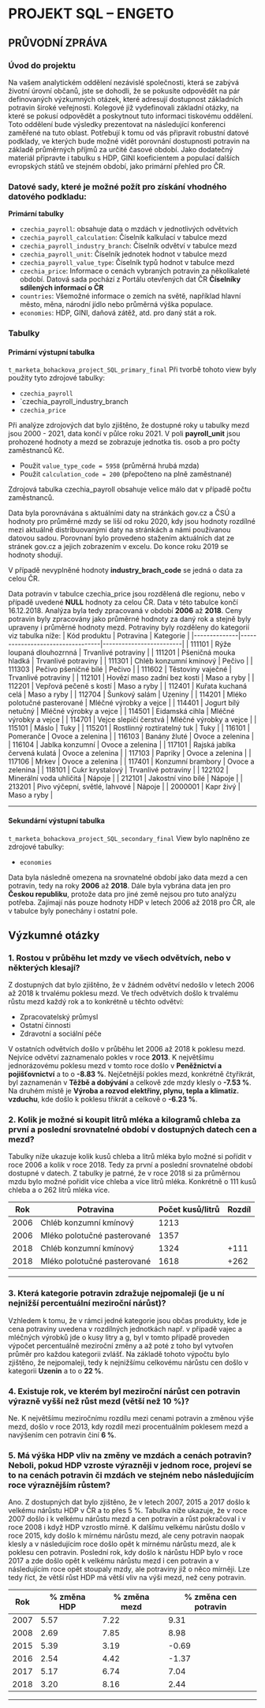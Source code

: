# PROJEKT SQL – ENGETO

## PRŮVODNÍ ZPRÁVA

### Úvod do projektu

Na vašem analytickém oddělení nezávislé společnosti, která se zabývá životní úrovní občanů, jste se dohodli, že se pokusíte odpovědět na pár definovaných výzkumných otázek, které adresují dostupnost základních potravin široké veřejnosti. Kolegové již vydefinovali základní otázky, na které se pokusí odpovědět a poskytnout tuto informaci tiskovému oddělení. Toto oddělení bude výsledky prezentovat na následující konferenci zaměřené na tuto oblast.
Potřebují k tomu od vás připravit robustní datové podklady, ve kterých bude možné vidět porovnání dostupnosti potravin na základě průměrných příjmů za určité časové období. 
Jako dodatečný materiál připravte i tabulku s HDP, GINI koeficientem a populací dalších evropských států ve stejném období, jako primární přehled pro ČR.

### Datové sady, které je možné požít pro získání vhodného datového podkladu:
**Primární tabulky**
- `czechia_payroll`: obsahuje data o mzdách v jednotlivých odvětvích
- `czechia_payroll_calculation`: Číselník kalkulací v tabulce mezd
- `czechia_payroll_industry_branch`: Číselník odvětví v tabulce mezd
- `czechia_payroll_unit`: Číselník jednotek hodnot v tabulce mezd
- `czechia_payroll_value_type`: Číselník typů hodnot v tabulce mezd
- `czechia_price`: Informace o cenách vybraných potravin za několikaleté období.
                    Datová sada pochází z Portálu otevřených dat ČR
**Číselníky sdílených informací o ČR**
- `countries`: Všemožné informace o zemích na světě, například hlavní město, měna, národní jídlo nebo průměrná výška populace.
- `economies`: HDP, GINI, daňová zátěž, atd. pro daný stát a rok.

### Tabulky

#### Primární výstupní tabulka

`t_marketa_bohackova_project_SQL_primary_final`
Při tvorbě tohoto view  byly použity tyto zdrojové tabulky:
- `czechia_payroll`
- `czechia_payroll_industry_branch
-  `czechia_price`
  
Při analýze zdrojových dat bylo zjištěno, že dostupné roky u tabulky mezd jsou 2000 - 2021,  data končí v půlce roku 2021. V poli **payroll_unit** jsou prohozené hodnoty a mezd se zobrazuje jednotka tis. osob a pro počty zaměstnanců Kč.

- Použit `value_type_code = 5958` (průměrná hrubá mzda)
- Použit `calculation_code = 200` (přepočteno na plně zaměstnané)

Zdrojová tabulka czechia_payroll obsahuje velice málo dat v případě počtu zaměstnanců.

Data byla  porovnávána s aktuálními daty na stránkách gov.cz a ČSÚ a hodnoty pro průměrné mzdy se liší od roku 2020, kdy jsou hodnoty rozdílné mezi aktuálně distribuovanými daty na stránkách a námi používanou datovou sadou. Porovnaní bylo provedeno stažením aktuálních dat ze stránek gov.cz a jejich zobrazením v excelu. Do konce roku 2019 se hodnoty shodují.

V případě nevyplněné hodnoty **industry_brach_code** se jedná o data za celou ČR.

Data potravin v tabulce czechia_price  jsou rozdělená dle regionu, nebo v případě uvedené **NULL** hodnoty za celou ČR. Data v této tabulce končí 16.12.2018.
Analýza byla tedy zpracovaná v období **2006** až **2018**. Ceny potravin byly zpracovány jako průměrné hodnoty za daný rok a stejně byly upraveny i průměrné hodnoty mezd.
Potraviny byly rozděleny do kategorií viz tabulka níže:
| Kód produktu | Potravina                        | Kategorie               |
|--------------|----------------------------------|-------------------------|
| 111101       | Rýže loupaná dlouhozrnná         | Trvanlivé potraviny     |
| 111201       | Pšeničná mouka hladká            | Trvanlivé potraviny     |
| 111301       | Chléb konzumní kmínový           | Pečivo                  |
| 111303       | Pečivo pšeničné bílé             | Pečivo                  |
| 111602       | Těstoviny vaječné                | Trvanlivé potraviny     |
| 112101       | Hovězí maso zadní bez kosti      | Maso a ryby             |
| 112201       | Vepřová pečeně s kostí           | Maso a ryby             |
| 112401       | Kuřata kuchaná celá              | Maso a ryby             |
| 112704       | Šunkový salám                    | Uzeniny                 |
| 114201       | Mléko polotučné pasterované      | Mléčné výrobky a vejce  |
| 114401       | Jogurt bílý netučný              | Mléčné výrobky a vejce  |
| 114501       | Eidamská cihla                   | Mléčné výrobky a vejce  |
| 114701       | Vejce slepičí čerstvá            | Mléčné výrobky a vejce  |
| 115101       | Máslo                            | Tuky                    |
| 115201       | Rostlinný roztíratelný tuk       | Tuky                    |
| 116101       | Pomeranče                        | Ovoce a zelenina        |
| 116103       | Banány žluté                     | Ovoce a zelenina        |
| 116104       | Jablka konzumní                  | Ovoce a zelenina        |
| 117101       | Rajská jablka červená kulatá     | Ovoce a zelenina        |
| 117103       | Papriky                          | Ovoce a zelenina        |
| 117106       | Mrkev                            | Ovoce a zelenina        |
| 117401       | Konzumní brambory                | Ovoce a zelenina        |
| 118101       | Cukr krystalový                  | Trvanlivé potraviny     |
| 122102       | Minerální voda uhličitá          | Nápoje                  |
| 212101       | Jakostní víno bílé               | Nápoje                  |
| 213201       | Pivo výčepní, světlé, lahvové    | Nápoje                  |
| 2000001      | Kapr živý                        | Maso a ryby             |

---

#### Sekundární výstupní tabulka
`t_marketa_bohackova_project_SQL_secondary_final` 
View bylo naplněno ze zdrojové tabulky: 
- `economies`
  
Data byla následně omezena na srovnatelné období jako data mezd a cen potravin, tedy na roky **2006** až **2018**. Dále byla vybrána data jen pro **Českou republiku**, protože data pro jiné země nejsou pro tuto analýzu potřeba. Zajímají nás pouze hodnoty HDP v letech 2006 až 2018 pro ČR, ale v tabulce byly ponechány i ostatní pole.

## Výzkumné otázky

### 1. Rostou v průběhu let mzdy ve všech odvětvích, nebo v některých klesají?

Z dostupných dat bylo zjištěno, že v žádném odvětví nedošlo v letech 2006 až 2018 k trvalému poklesu mezd. Ve třech odvětvích došlo k trvalému růstu mezd každý rok a to konkrétně u těchto odvětví:
- Zpracovatelský průmysl
- Ostatní činnosti
- Zdravotní a sociální péče

V ostatních odvětvích došlo v průběhu let 2006 až 2018 k poklesu mezd. Nejvíce odvětví zaznamenalo pokles v roce **2013**. K největšímu jednorázovému poklesu mezd v tomto roce došlo v **Peněžnictví a pojišťovnictví** a to o **-8.83 %**.  Nejčetnější pokles mezd, konkrétně čtyřikrát, byl zaznamenán v **Těžbě a dobývání** a celkově zde mzdy klesly o **-7.53 %**. Na druhém místě je **Výroba a rozvod elektřiny, plynu, tepla a klimatiz. vzduchu**, kde došlo k poklesu třikrát a celkově o **-6.23 %**.

### 2. Kolik je možné si koupit litrů mléka a kilogramů chleba za první a poslední srovnatelné období v dostupných datech cen a mezd?

Tabulky níže ukazuje kolik kusů chleba a litrů mléka bylo možné si pořídit v roce 2006 a kolik v roce 2018. Tedy za první a poslední srovnatelné období dostupné v datech. Z tabulky je patrné, že v roce 2018 si za průměrnou mzdu bylo možné pořídit více chleba a více litrů mléka. Konkrétně o 111 kusů chleba a o 262 litrů mléka více.

| Rok  | Potravina                    | Počet kusů/litrů | Rozdíl |
|------|------------------------------|------------------|--------|
| 2006 | Chléb konzumní kmínový       | 1213             |        |
| 2006 | Mléko polotučné pasterované  | 1357             |        |
| 2018 | Chléb konzumní kmínový       | 1324             | +111   |
| 2018 | Mléko polotučné pasterované  | 1618             | +262   |

---

### 3. Která kategorie potravin zdražuje nejpomaleji (je u ní nejnižší percentuální meziroční nárůst)?

Vzhledem k tomu, že v rámci jedné kategorie jsou občas produkty, kde je cena potraviny uvedena v rozdílných jednotkách např. v případě vajec a mléčných výrobků jde o kusy litry a g, byl v tomto případě proveden výpočet percentuálně meziroční změny a až poté z toho byl vytvořen průměr pro každou kategorii zvlášť. Na základě tohoto výpočtu bylo zjištěno, že nejpomaleji, tedy k nejnižšímu celkovému nárůstu cen došlo v kategorii **Uzenin** a to o **22 %**.

### 4. Existuje rok, ve kterém byl meziroční nárůst cen potravin výrazně vyšší než růst mezd (větší než 10 %)?

Ne. K největšímu meziročnímu rozdílu mezi cenami potravin a změnou výše mezd, došlo v roce 2013, kdy rozdíl mezi procentuálním poklesem mezd a navýšením cen potravin činí **6 %**.

### 5. Má výška HDP vliv na změny ve mzdách a cenách potravin? Neboli, pokud HDP vzroste výrazněji v jednom roce, projeví se to na cenách potravin či mzdách ve stejném nebo následujícím roce výraznějším růstem?

Ano. Z dostupných dat bylo zjištěno, že v letech 2007, 2015 a 2017 došlo k velkému nárůstu HDP v ČR a to přes 5 %. Tabulka níže ukazuje, že v roce 2007 došlo i k velkému nárůstu mezd a cen potravin a růst pokračoval i v roce 2008 i když HDP vzrostlo mírně. K dalšímu velkému nárůstu došlo v roce 2015, kdy došlo k mírnému nárůstu mezd, ale ceny potravin naopak klesly a v následujícím roce došlo opět k mírnému nárůstu mezd, ale k poklesu cen potravin. Poslední rok, kdy došlo k nárůstu HDP bylo v roce 2017 a zde došlo opět k velkému nárůstu mezd i cen potravin a v následujícím roce opět stoupaly mzdy, ale potraviny již o něco mírněji. Lze tedy říct, že větší růst HDP má větší vliv na výši mezd, než ceny potravin.

| Rok  | % změna HDP | % změna mezd | % změna cen potravin |
|------|-------------|---------------|------------------------|
| 2007 | 5.57        | 7.22          | 9.31                   |
| 2008 | 2.69        | 7.85          | 8.98                   |
| 2015 | 5.39        | 3.19          | -0.69                  |
| 2016 | 2.54        | 4.42          | -1.37                  |
| 2017 | 5.17        | 6.74          | 7.04                   |
| 2018 | 3.20        | 8.16          | 2.44                   |

---


